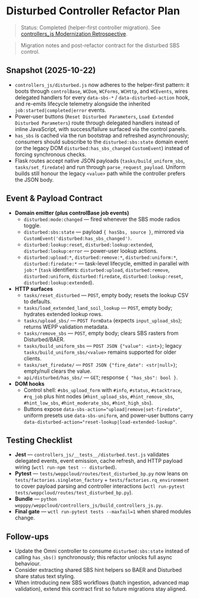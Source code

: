 # Disturbed Controller Refactor Plan
> Status: Completed (helper-first controller migration). See [controllers_js Modernization Retrospective](./controllers_js_jquery_retro.md).

> Migration notes and post-refactor contract for the disturbed SBS control.

## Snapshot (2025-10-22)
- `controllers_js/disturbed.js` now adheres to the helper-first pattern: it boots through `controlBase`, `WCDom`, `WCForms`, `WCHttp`, and `WCEvents`, wires delegated handlers for every `data-sbs-*` / `data-disturbed-action` hook, and re-emits lifecycle telemetry alongside the inherited `job:started|completed|error` events.
- Power-user buttons (`Reset Disturbed Parameters`, `Load Extended Disturbed Parameters`) route through delegated handlers instead of inline JavaScript, with success/failure surfaced via the control panels.
- `has_sbs` is cached via the run bootstrap and refreshed asynchronously; consumers should subscribe to the `disturbed:sbs:state` domain event (or the legacy DOM `disturbed:has_sbs_changed` `CustomEvent`) instead of forcing synchronous checks.
- Flask routes accept native JSON payloads (`tasks/build_uniform_sbs`, `tasks/set_firedate`) and run through `parse_request_payload`. Uniform builds still honour the legacy `<value>` path while the controller prefers the JSON body.

## Event & Payload Contract
- **Domain emitter (plus controlBase job events)**
  - `disturbed:mode:changed` — fired whenever the SBS mode radios toggle.
  - `disturbed:sbs:state` — payload `{ hasSbs, source }`, mirrored via `CustomEvent('disturbed:has_sbs_changed')`.
  - `disturbed:lookup:reset`, `disturbed:lookup:extended`, `disturbed:lookup:error` — power-user lookup actions.
  - `disturbed:upload:*`, `disturbed:remove:*`, `disturbed:uniform:*`, `disturbed:firedate:*` — task-level lifecycle, emitted in parallel with `job:*` (`task` identifiers: `disturbed:upload`, `disturbed:remove`, `disturbed:uniform`, `disturbed:firedate`, `disturbed:lookup:reset`, `disturbed:lookup:extended`).
- **HTTP surfaces**
  - `tasks/reset_disturbed` — `POST`, empty body; resets the lookup CSV to defaults.
  - `tasks/load_extended_land_soil_lookup` — `POST`, empty body; hydrates extended lookup rows.
  - `tasks/upload_sbs/` — `POST FormData` (expects `input_upload_sbs`); returns WEPP validation metadata.
  - `tasks/remove_sbs` — `POST`, empty body; clears SBS rasters from Disturbed/BAER.
  - `tasks/build_uniform_sbs` — `POST JSON {"value": <int>}`; legacy `tasks/build_uniform_sbs/<value>` remains supported for older clients.
  - `tasks/set_firedate/` — `POST JSON {"fire_date": <str|null>}`; empty/null clears the value.
  - `api/disturbed/has_sbs/` — `GET`; response `{ "has_sbs": bool }`.
- **DOM hooks**
  - Control shell: `#sbs_upload_form` with `#info`, `#status`, `#stacktrace`, `#rq_job` plus hint nodes (`#hint_upload_sbs`, `#hint_remove_sbs`, `#hint_low_sbs`, `#hint_moderate_sbs`, `#hint_high_sbs`).
  - Buttons expose `data-sbs-action="upload|remove|set-firedate"`, uniform presets use `data-sbs-uniform`, and power-user buttons carry `data-disturbed-action="reset-lookup|load-extended-lookup"`.

## Testing Checklist
- **Jest** — `controllers_js/__tests__/disturbed.test.js` validates delegated events, event emission, cache refresh, and HTTP payload wiring (`wctl run-npm test -- disturbed`).
- **Pytest** — `tests/weppcloud/routes/test_disturbed_bp.py` now leans on `tests/factories.singleton_factory` + `tests/factories.rq_environment` to cover payload parsing and controller interactions (`wctl run-pytest tests/weppcloud/routes/test_disturbed_bp.py`).
- **Bundle** — `python wepppy/weppcloud/controllers_js/build_controllers_js.py`.
- **Final gate** — `wctl run-pytest tests --maxfail=1` when shared modules change.

## Follow-ups
- Update the Omni controller to consume `disturbed:sbs:state` instead of calling `has_sbs()` synchronously; this refactor unlocks full async behaviour.
- Consider extracting shared SBS hint helpers so BAER and Disturbed share status text styling.
- When introducing new SBS workflows (batch ingestion, advanced map validation), extend this contract first so future migrations stay aligned.
